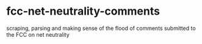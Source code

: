 fcc-net-neutrality-comments
===========================

scraping, parsing and making sense of the flood of comments submitted to the FCC on net neutrality
